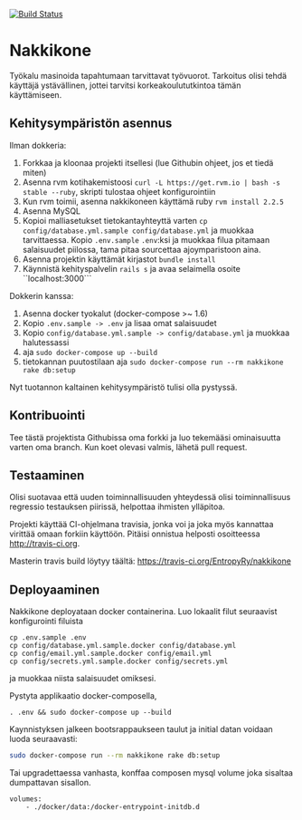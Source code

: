 [![Build Status](https://travis-ci.org/EntropyRy/nakkikone.svg)](https://travis-ci.org/EntropyRy/nakkikone)

# Nakkikone

Työkalu masinoida tapahtumaan tarvittavat työvuorot. Tarkoitus olisi tehdä käyttäjä ystävällinen, jottei tarvitsi korkeakoulututkintoa tämän käyttämiseen.

## Kehitysympäristön asennus

Ilman dokkeria:

1. Forkkaa ja kloonaa projekti itsellesi (lue Githubin ohjeet, jos et tiedä
   miten)
2. Asenna rvm kotihakemistoosi ```curl -L https://get.rvm.io | bash -s stable --ruby```, 
   skripti tulostaa ohjeet konfigurointiin
3. Kun rvm toimii, asenna nakkikoneen käyttämä ruby ```rvm install 2.2.5```
4. Asenna MySQL
5. Kopioi malliasetukset tietokantayhteyttä varten ```cp config/database.yml.sample config/database.yml``` ja muokkaa tarvittaessa. Kopio `.env.sample` `.env`:ksi ja muokkaa filua pitamaan salaisuudet piilossa, tama pitaa sourcettaa ajoymparistoon aina.
6. Asenna projektin käyttämät kirjastot ```bundle install```
7. Käynnistä kehityspalvelin ```rails s``` ja avaa selaimella osoite ``localhost:3000```

Dokkerin kanssa:

1. Asenna docker tyokalut (docker-compose >~ 1.6)
2. Kopio `.env.sample -> .env` ja lisaa omat salaisuudet
3. Kopio `config/database.yml.sample -> config/database.yml` ja muokkaa halutessassi
3. aja ```sudo docker-compose up --build```
4. tietokannan puutostilaan aja ```sudo docker-compose run --rm nakkikone rake db:setup```

Nyt tuotannon kaltainen kehitysympäristö tulisi olla pystyssä.

## Kontribuointi

Tee tästä projektista Githubissa oma forkki ja luo tekemääsi ominaisuutta varten oma branch. Kun koet olevasi valmis, lähetä pull request.

## Testaaminen

Olisi suotavaa että uuden toiminnallisuuden yhteydessä olisi toiminnallisuus regressio testauksen piirissä, helpottaa ihmisten ylläpitoa.

Projekti käyttää CI-ohjelmana travisia, jonka voi ja joka myös kannattaa virittää omaan forkiin käyttöön. Pitäisi onnistua helposti osoitteessa http://travis-ci.org.

Masterin travis build löytyy täältä: https://travis-ci.org/EntropyRy/nakkikone

## Deployaaminen

Nakkikone deployataan docker containerina. Luo lokaalit filut seuraavist konfigurointi filuista

```
cp .env.sample .env
cp config/database.yml.sample.docker config/database.yml
cp config/email.yml.sample.docker config/email.yml
cp config/secrets.yml.sample.docker config/secrets.yml
```

ja muokkaa niista salaisuudet omiksesi.

Pystyta applikaatio docker-composella,

```
. .env && sudo docker-compose up --build
```

Kaynnistyksen jalkeen bootsrappaukseen taulut ja initial datan voidaan luoda seuraavasti:

```sh
sudo docker-compose run --rm nakkikone rake db:setup
```

Tai upgradettaessa vanhasta, konffaa composen mysql volume joka sisaltaa dumpattavan sisallon.

```
volumes:
    - ./docker/data:/docker-entrypoint-initdb.d
```
